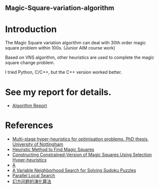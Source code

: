 ## Magic-Square-variation-algorithm

# Introduction
The Magic Square variation algorithm can deal with 30th order magic square problem within 100s. (Junior AIM course work)

Based on VNS algorithm, other heuristics are used to complete the magic square change problem.

I tried Python, C/C++, but the C++ version worked better.

# See my report for details.
- [Algorithm Report](Algorithm_Report.pdf)

# References
- [Multi-stage hyper-heuristics for optimisation problems. PhD thesis, University of Nottingham](References/Multi_stage_hyper_heuristics_for_optimisation_problems.pdf)
- [Heuristic Method to Find Magic Squares](References/Heuristic_Method_to_Find_Magic_Squares.pdf)
- [Constructing Constrained-Version of Magic Squares Using Selection Hyper-heuristics](References/Constructing_Constrained_Version_of_Magic_Squares_Using_Selection_Hyper_heuristics.pdf)
- [A](References/Application_of_Exact_and_Heuristic_Methods_to_Magic_Square_Problem.pdf)
- [A Variable Neighborhood Search for Solving Sudoku Puzzles](References/A_Variable_Neighborhood_Search_for_Solving_Sudoku_Puzzles.pdf)
- [Parallel Local Search](References/Parallel_Local_Search.pdf)
- [幻方问题的演化算法](References/幻方问题的演化算法_谢涛.pdf)
